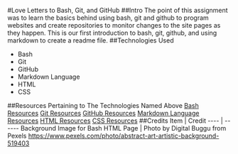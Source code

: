 #Love Letters to Bash, Git, and GitHub
##Intro
The point of this assignment was to learn the basics behind using bash, git and github to program websites and create repositories to monitor changes to the site pages as they happen.  This is our first introduction to bash, git, github, and using markdown to create a readme file.
##Technologies Used
* Bash
* Git
* GitHub
* Markdown Language
* HTML
* CSS

##Resources Pertaining to The Technologies Named Above
[Bash Resources](http://cs.lmu.edu/~ray/notes/bash/)
[Git Resources](https://git-scm.com/)
[GitHub Resources](https://guides.github.com/)
[Markdown Language Resources](https://guides.github.com/features/mastering-markdown/)
[HTML Resources](https://www.w3schools.com/html/default.asp)
[CSS Resources](https://www.w3schools.com/css/default.asp)
##Credits
Item | Credit
---- | ------
Background Image for Bash HTML Page | Photo by Digital Buggu from Pexels https://www.pexels.com/photo/abstract-art-artistic-background-519403